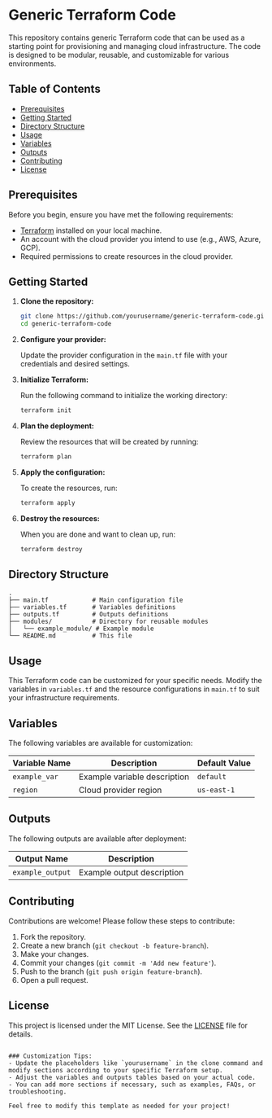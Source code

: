 
# Generic Terraform Code

This repository contains generic Terraform code that can be used as a starting point for provisioning and managing cloud infrastructure. The code is designed to be modular, reusable, and customizable for various environments.

## Table of Contents

- [Prerequisites](#prerequisites)
- [Getting Started](#getting-started)
- [Directory Structure](#directory-structure)
- [Usage](#usage)
- [Variables](#variables)
- [Outputs](#outputs)
- [Contributing](#contributing)
- [License](#license)

## Prerequisites

Before you begin, ensure you have met the following requirements:

- [Terraform](https://www.terraform.io/downloads.html) installed on your local machine.
- An account with the cloud provider you intend to use (e.g., AWS, Azure, GCP).
- Required permissions to create resources in the cloud provider.

## Getting Started

1. **Clone the repository:**

   ```bash
   git clone https://github.com/yourusername/generic-terraform-code.git
   cd generic-terraform-code
   ```

2. **Configure your provider:**

   Update the provider configuration in the `main.tf` file with your credentials and desired settings.

3. **Initialize Terraform:**

   Run the following command to initialize the working directory:

   ```bash
   terraform init
   ```

4. **Plan the deployment:**

   Review the resources that will be created by running:

   ```bash
   terraform plan
   ```

5. **Apply the configuration:**

   To create the resources, run:

   ```bash
   terraform apply
   ```

6. **Destroy the resources:**

   When you are done and want to clean up, run:

   ```bash
   terraform destroy
   ```

## Directory Structure

```
.
├── main.tf            # Main configuration file
├── variables.tf       # Variables definitions
├── outputs.tf         # Outputs definitions
├── modules/           # Directory for reusable modules
│   └── example_module/ # Example module
└── README.md          # This file
```

## Usage

This Terraform code can be customized for your specific needs. Modify the variables in `variables.tf` and the resource configurations in `main.tf` to suit your infrastructure requirements.

## Variables

The following variables are available for customization:

| Variable Name | Description                     | Default Value |
|---------------|---------------------------------|---------------|
| `example_var` | Example variable description     | `default`     |
| `region`      | Cloud provider region            | `us-east-1`   |

## Outputs

The following outputs are available after deployment:

| Output Name     | Description                   |
|------------------|-------------------------------|
| `example_output` | Example output description     |

## Contributing

Contributions are welcome! Please follow these steps to contribute:

1. Fork the repository.
2. Create a new branch (`git checkout -b feature-branch`).
3. Make your changes.
4. Commit your changes (`git commit -m 'Add new feature'`).
5. Push to the branch (`git push origin feature-branch`).
6. Open a pull request.

## License

This project is licensed under the MIT License. See the [LICENSE](LICENSE) file for details.

```

### Customization Tips:
- Update the placeholders like `yourusername` in the clone command and modify sections according to your specific Terraform setup.
- Adjust the variables and outputs tables based on your actual code.
- You can add more sections if necessary, such as examples, FAQs, or troubleshooting.

Feel free to modify this template as needed for your project!
